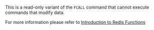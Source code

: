 This is a read-only variant of the `FCALL` command that cannot execute commands that modify data.

For more information please refer to [Introduction to Redis Functions](/topics/function)
